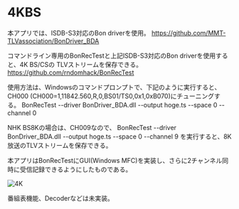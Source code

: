 # 4KBS

本アプリでは、ISDB-S3対応のBon driverを使用。
https://github.com/MMT-TLVassociation/BonDriver_BDA


コマンドライン専用のBonRecTestと上記ISDB-S3対応のBon driverを使用すると、4K BS/CSの TLVストリームを保存できる。
https://github.com/rndomhack/BonRecTest

使用方法は、Windowsのコマンドプロンプトで、下記のように実行すると、CH000 (CH000=1,11842.560,R,0,BS01/TS0,0x1,0xB070)にチューニングする。
BonRecTest --driver BonDriver_BDA.dll --output hoge.ts --space 0 --channel 0

NHK BS8Kの場合は、CH009なので、
BonRecTest --driver BonDriver_BDA.dll --output hoge.ts --space 0 --channel 9
を実行すると、8K放送のTLVストリームを保存できる。


本アプリはBonRecTestにGUI(Windows MFC)を実装し、さらに2チャンネル同時に受信記録できるようにしたものである。

![4K](https://user-images.githubusercontent.com/59105039/161933298-fb768867-fa30-4c81-81c2-efe5880b2c2e.png)

番組表機能、Decoderなどは未実装。
